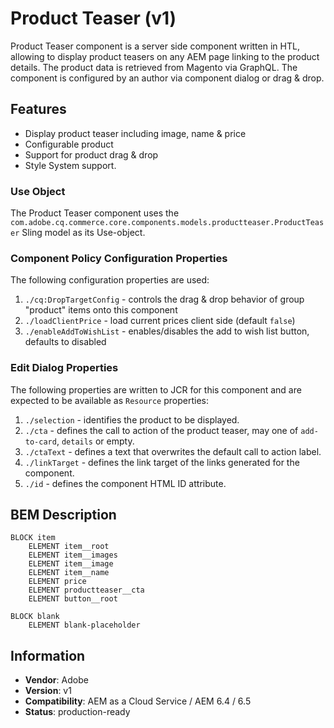 <!--
Copyright 2019 Adobe Systems Incorporated

Licensed under the Apache License, Version 2.0 (the "License");
you may not use this file except in compliance with the License.
You may obtain a copy of the License at

    http://www.apache.org/licenses/LICENSE-2.0

Unless required by applicable law or agreed to in writing, software
distributed under the License is distributed on an "AS IS" BASIS,
WITHOUT WARRANTIES OR CONDITIONS OF ANY KIND, either express or implied.
See the License for the specific language governing permissions and
limitations under the License.
-->

# Product Teaser (v1)

Product Teaser component is a server side component written in HTL, allowing to display product teasers on any AEM page linking to the product details.
The product data is retrieved from Magento via GraphQL. The component is configured by an author via component dialog or drag & drop.

## Features

* Display product teaser including image, name & price
* Configurable product
* Support for product drag & drop
* Style System support.

### Use Object

The Product Teaser component uses the `com.adobe.cq.commerce.core.components.models.productteaser.ProductTeaser` Sling model as its Use-object.

### Component Policy Configuration Properties

The following configuration properties are used:

1. `./cq:DropTargetConfig` - controls the drag & drop behavior of group "product" items onto this component
2. `./loadClientPrice` - load current prices client side (default `false`)
3. `./enableAddToWishList` - enables/disables the add to wish list button, defaults to disabled

### Edit Dialog Properties

The following properties are written to JCR for this component and are expected to be available as `Resource` properties:

1. `./selection` - identifies the product to be displayed.
2. `./cta` - defines the call to action of the product teaser, may one of `add-to-card`, `details` or empty.
3. `./ctaText` - defines a text that overwrites the default call to action label.
4. `./linkTarget` - defines the link target of the links generated for the component.
5. `./id` - defines the component HTML ID attribute.

## BEM Description

```
BLOCK item
    ELEMENT item__root
    ELEMENT item__images
    ELEMENT item__image
    ELEMENT item__name
    ELEMENT price
    ELEMENT productteaser__cta
    ELEMENT button__root

BLOCK blank
    ELEMENT blank-placeholder
```

## Information

* **Vendor**: Adobe
* **Version**: v1
* **Compatibility**: AEM as a Cloud Service / AEM 6.4 / 6.5
* **Status**: production-ready
